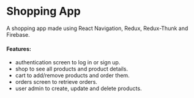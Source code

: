 # Shopping App
A shopping app made using React Navigation, Redux, Redux-Thunk and Firebase.

#### Features: ####
- authentication screen to log in or sign up.
- shop to see all products and product details.
- cart to add/remove products and order them.
- orders screen to retrieve orders.
- user admin to create, update and delete products.